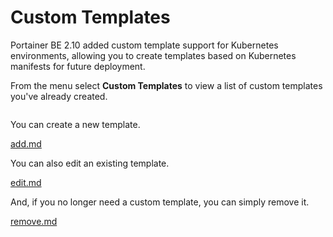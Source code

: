 # Custom Templates

Portainer BE 2.10 added custom template support for Kubernetes environments, allowing you to create templates based on Kubernetes manifests for future deployment.

From the menu select **Custom Templates** to view a list of custom templates you've already created.

<figure><img src="../..//assets/2.15-k8s_kubernetes_custom_templates.gif" alt=""><figcaption></figcaption></figure>

You can create a new template.


[add.md](add.md)


You can also edit an existing template.


[edit.md](edit.md)


And, if you no longer need a custom template, you can simply remove it.


[remove.md](remove.md)

